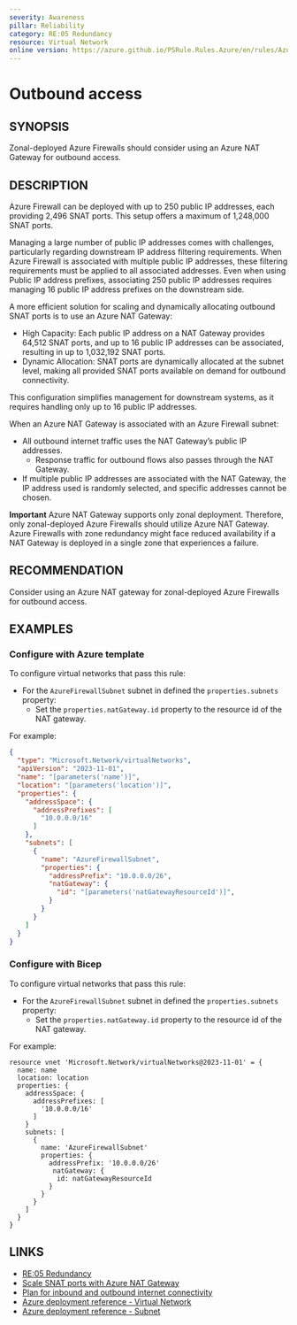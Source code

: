 ```yaml
---
severity: Awareness
pillar: Reliability
category: RE:05 Redundancy
resource: Virtual Network
online version: https://azure.github.io/PSRule.Rules.Azure/en/rules/Azure.VNET.FirewallSubnetNAT/
---
```


# Outbound access

## SYNOPSIS

Zonal-deployed Azure Firewalls should consider using an Azure NAT Gateway for outbound access.

## DESCRIPTION

Azure Firewall can be deployed with up to 250 public IP addresses, each providing 2,496 SNAT ports. This setup offers a maximum of 1,248,000 SNAT ports.

Managing a large number of public IP addresses comes with challenges, particularly regarding downstream IP address filtering requirements. When Azure Firewall is associated with multiple public IP addresses, these filtering requirements must be applied to all associated addresses. 
Even when using Public IP address prefixes, associating 250 public IP addresses requires managing 16 public IP address prefixes on the downstream side.

A more efficient solution for scaling and dynamically allocating outbound SNAT ports is to use an Azure NAT Gateway:

- High Capacity: Each public IP address on a NAT Gateway provides 64,512 SNAT ports, and up to 16 public IP addresses can be associated, resulting in up to 1,032,192 SNAT ports.
- Dynamic Allocation: SNAT ports are dynamically allocated at the subnet level, making all provided SNAT ports available on demand for outbound connectivity.

This configuration simplifies management for downstream systems, as it requires handling only up to 16 public IP addresses.

When an Azure NAT Gateway is associated with an Azure Firewall subnet:

- All outbound internet traffic uses the NAT Gateway’s public IP addresses.
  - Response traffic for outbound flows also passes through the NAT Gateway.
- If multiple public IP addresses are associated with the NAT Gateway, the IP address used is randomly selected, and specific addresses cannot be chosen.

**Important** Azure NAT Gateway supports only zonal deployment. Therefore, only zonal-deployed Azure Firewalls should utilize Azure NAT Gateway.
Azure Firewalls with zone redundancy might face reduced availability if a NAT Gateway is deployed in a single zone that experiences a failure.

## RECOMMENDATION

Consider using an Azure NAT gateway for zonal-deployed Azure Firewalls for outbound access.

## EXAMPLES

### Configure with Azure template

To configure virtual networks that pass this rule:

- For the `AzureFirewallSubnet` subnet in defined the `properties.subnets` property:
  - Set the `properties.natGateway.id` property to the resource id of the NAT gateway.

For example:

```json
{
  "type": "Microsoft.Network/virtualNetworks",
  "apiVersion": "2023-11-01",
  "name": "[parameters('name')]",
  "location": "[parameters('location')]",
  "properties": {
    "addressSpace": {
      "addressPrefixes": [
        "10.0.0.0/16"
      ]
    },
    "subnets": [
      {
        "name": "AzureFirewallSubnet",
        "properties": {
          "addressPrefix": "10.0.0.0/26",
          "natGateway": {
            "id": "[parameters('natGatewayResourceId')]",
          }
        }
      }
    ]
  }
}
```

### Configure with Bicep

To configure virtual networks that pass this rule:

- For the `AzureFirewallSubnet` subnet in defined the `properties.subnets` property:
  - Set the `properties.natGateway.id` property to the resource id of the NAT gateway.

For example:

```bicep
resource vnet 'Microsoft.Network/virtualNetworks@2023-11-01' = {
  name: name
  location: location
  properties: {
    addressSpace: {
      addressPrefixes: [
        '10.0.0.0/16'
      ]
    }
    subnets: [
      {
        name: 'AzureFirewallSubnet'
        properties: {
          addressPrefix: '10.0.0.0/26'
           natGateway: {
            id: natGatewayResourceId
          }
        }
      }
    ]
  }
}
```

## LINKS

- [RE:05 Redundancy](https://learn.microsoft.com/azure/well-architected/reliability/redundancy)
- [Scale SNAT ports with Azure NAT Gateway](https://learn.microsoft.com/azure/firewall/integrate-with-nat-gateway)
- [Plan for inbound and outbound internet connectivity](https://learn.microsoft.com/azure/cloud-adoption-framework/ready/azure-best-practices/plan-for-inbound-and-outbound-internet-connectivity)
- [Azure deployment reference - Virtual Network](https://learn.microsoft.com/azure/templates/microsoft.network/virtualnetworks)
- [Azure deployment reference - Subnet](https://learn.microsoft.com/azure/templates/microsoft.network/virtualnetworks/subnets)
